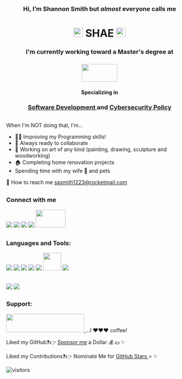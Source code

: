
<h3 align="center">
Hi, I’m Shannon Smith but <em>almost</em> everyone calls me </h3>
<h1 align="center"> <img src="https://raw.githubusercontent.com/iampavangandhi/iampavangandhi/master/gifs/Hi.gif" width="25" height="25">  SHAE  <img src="https://raw.githubusercontent.com/iampavangandhi/iampavangandhi/master/gifs/Hi.gif" width="25" height="25"></h1>

<h3  align="center">I'm currently working toward a Master's degree at </h3>
<h3  align="center">
<img src="https://upload.wikimedia.org/wikipedia/commons/6/60/Virginia_Tech_Hokies_logo.svg" height="48" width="96"/> 
<a href="https://vtmit.vt.edu/"></a></h3>

<h4  align="center">Specializing in </h4>
<h3  align="center"><a href="https://vtmit.vt.edu/academics/modules/software-development.html">Software Development </a>  and 
<a href="https://vtmit.vt.edu/academics/modules/security2.html"> Cybersecurity Policy</a> </h3>

  
<h2></h2>

When I'm NOT doing that, I'm...

- 👨‍💻 Improving my Programming skills!
- 🚀 Always ready to collaborate
- 🎨 Working on art of any kind (painting, drawing, sculpture and woodworking)
- 🏠 Completing home renovation projects
- Spending time with my wife 💍 and pets 

📧 How to reach me sasmith1223@rocketmail.com
<!-- 📄 Know about my work & experiences My Resume -->

<h2></h2>

<h3> Connect with me </h3>

<a href="https://www.linkedin.com/in/shae-smith1223/"><img src="https://img.icons8.com/nolan/48/linkedin.png"></a>
<a href="https://www.facebook.com/shaesmith1223"><img src="https://img.icons8.com/nolan/48/facebook.png"></a>
<a href="https://www.instagram.com/shaeasis/"><img src="https://img.icons8.com/nolan/48/instagram-new.png"></a>
<a href="https://thereisnospoon1223.github.io/Shae%20Smith/index.html"><img src="https://img.icons8.com/nolan/48/s.png"></a>
<a href="https://shae1223.wixsite.com/shaesmith"><img src="https://ecommercedesucesso.com.br/wp-content/uploads/2020/10/wix-e-bom.png" width="80" height="48"></a>

<h2></h2>

 

<h3>Languages and Tools:</h3>

<img src="https://img.icons8.com/color/48/000000/java-coffee-cup-logo--v1.png"></img>
<img src="https://img.icons8.com/fluency/48/000000/javascript.png"></img>
<img src="https://img.icons8.com/color/48/000000/html-5--v1.png"></img>
<img src="https://img.icons8.com/color/48/000000/css3.png"></img>
<img src="https://img.icons8.com/color/48/000000/sass.png"/></img>
<img src="https://user-images.githubusercontent.com/11943860/46922575-7017cf80-cfe1-11e8-845a-0cd198fb546c.png" width="48" height="48"></img>
<img src="https://img.icons8.com/color/48/000000/mysql-logo.png"></img>

<h2></h2>

<a href="https://github.com/thereisnospoon1223/github-readme-stats">
  <img align="center" src="https://github-readme-stats.vercel.app/api?username=thereisnospoon1223&theme=radical&count_private=true"/></a>

<a href="https://github.com/thereisnospoon1223/github-readme-stats">
  <img align="center" src="https://github-readme-stats.vercel.app/api/top-langs/?username=thereisnospoon1223&&theme=radical&layout=compact"/></a>

<h2></h2>

<h3>Support:</h3>

<a href="https://www.buymeacoffee.com/shaesmith1223"><img src="https://camo.githubusercontent.com/28aae05a0fba45679e8e27d90609601e249b64a5fe30dfef05495de4f4e318d4/68747470733a2f2f63646e2e6275796d6561636f666665652e636f6d2f627574746f6e732f76322f64656661756c742d79656c6c6f772e706e67" height="50" width="210"> </a>...I ❤❤❤ coffee!


Liked my GitHub❓👉 <a href="https://github.com/sponsors/thereisnospoon1223/dashboard/profile">Sponsor me</a> a Dollar 💰 💵 ✨
  
Liked my Contributions❓👉 Nominate Me for <a href="https://stars.github.com/nominate/">GitHub Stars </a>⭐ ✨ 

![visitors](https://visitor-badge.glitch.me/badge?page_id=thereisnospoon1223.visitor-badge&left_color=blue&right_color=purple)
<!---
thereisnospoon1223/thereisnospoon1223 is a ✨ special ✨ repository because its `README.md` (this file) appears on your GitHub profile.
You can click the Preview link to take a look at your changes.
--->
</body>
